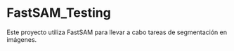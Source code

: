 # FastSAM_Testing
Este proyecto utiliza FastSAM para llevar a cabo tareas de segmentación en imágenes. 
